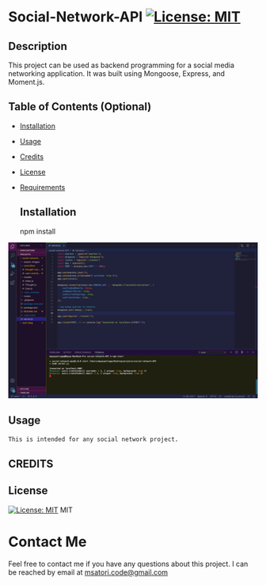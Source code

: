 
 # Social-Network-API [![License: MIT](https://img.shields.io/badge/License-MIT-yellow.svg)](https://opensource.org/licenses/MIT)

 ## Description 

 This project can be used as backend programming for a social media networking application. It was built using Mongoose, Express, and Moment.js.
 


  ## Table of Contents (Optional)

* [Installation](#installation)
* [Usage](#usage)
* [Credits](#credits)
* [License](#license)
* [Requirements](#requirements)


  ## Installation
    npm install
    
[![Application Demo](./assets/images/Demos.png)](https://drive.google.com/file/d/1cr-6uwaCtQHIIiL532Y91nZjZtVhTI7F/view?usp=sharing "App Demo")
  ## Usage 
    This is intended for any social network project.

  ## CREDITS
    

  ## License
[![License: MIT](https://img.shields.io/badge/License-MIT-yellow.svg)](https://opensource.org/licenses/MIT)
MIT



  # Contact Me
Feel free to contact me if you have any questions about this project. I can be reached by email at msatori.code@gmail.com